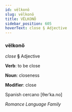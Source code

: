 ```yaml
---
id: vëlkonö
slug: vëlkonö
title: VËLKONÖ
sidebar_position: 605
hoverText: close § Adjective
---
```


### vëlkonö

*close* **§** Adjective

**Verb**: to be close

**Noun**: closeness

**Modifier**: close

Spanish cercano [θeɾˈka.no]

*Romance Language Family*